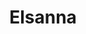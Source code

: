 ---
title: Elsanna
crosslinks:
- Frozen
- 4chan
- Pixiv
- xkcd
- handholding
- SexyTummies
- Serendipity
- lecherous_hump
- korrasami
- r9kElsaProject
- pics
- mittromney
- funny
---